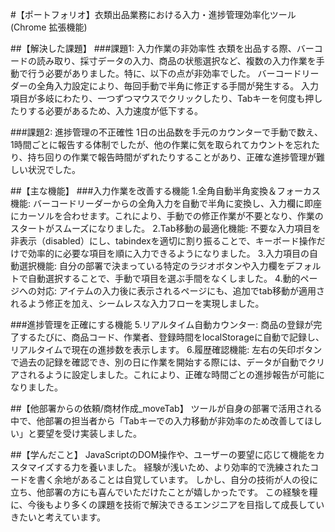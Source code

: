 #【ポートフォリオ】衣類出品業務における入力・進捗管理効率化ツール (Chrome 拡張機能)

##【解決した課題】
###課題1: 入力作業の非効率性
衣類を出品する際、バーコードの読み取り、採寸データの入力、商品の状態選択など、複数の入力作業を手動で行う必要がありました。特に、以下の点が非効率でした。
バーコードリーダーの全角入力設定により、毎回手動で半角に修正する手間が発生する。
入力項目が多岐にわたり、一つずつマウスでクリックしたり、Tabキーを何度も押したりする必要があるため、入力速度が低下する。

###課題2: 進捗管理の不正確性
1日の出品数を手元のカウンターで手動で数え、1時間ごとに報告する体制でしたが、他の作業に気を取られてカウントを忘れたり、持ち回りの作業で報告時間がずれたりすることがあり、正確な進捗管理が難しい状況でした。

##【主な機能】
###入力作業を改善する機能
1.全角自動半角変換＆フォーカス機能: バーコードリーダーからの全角入力を自動で半角に変換し、入力欄に即座にカーソルを合わせます。これにより、手動での修正作業が不要となり、作業のスタートがスムーズになりました。
2.Tab移動の最適化機能: 不要な入力項目を非表示（disabled）にし、tabindexを適切に割り振ることで、キーボード操作だけで効率的に必要な項目を順に入力できるようになりました。
3.入力項目の自動選択機能: 自分の部署で決まっている特定のラジオボタンや入力欄をデフォルトで自動選択することで、手動で項目を選ぶ手間をなくしました。
4.動的ページへの対応: アイテムの入力後に表示されるページにも、追加でtab移動が適用されるよう修正を加え、シームレスな入力フローを実現しました。

###進捗管理を正確にする機能
5.リアルタイム自動カウンター: 商品の登録が完了するたびに、商品コード、作業者、登録時間をlocalStorageに自動で記録し、リアルタイムで現在の進捗数を表示します。
6.履歴確認機能: 左右の矢印ボタンで過去の記録を確認でき、別の日に作業を開始する際には、データが自動でクリアされるように設定しました。これにより、正確な時間ごとの進捗報告が可能になりました。

##【他部署からの依頼/商材作成_moveTab】
ツールが自身の部署で活用される中で、他部署の担当者から「Tabキーでの入力移動が非効率のため改善してほしい」と要望を受け実装しました。

##【学んだこと】
JavaScriptのDOM操作や、ユーザーの要望に応じて機能をカスタマイズする力を養いました。
経験が浅いため、より効率的で洗練されたコードを書く余地があることは自覚しています。
しかし、自分の技術が人の役に立ち、他部署の方にも喜んでいただけたことが嬉しかったです。
この経験を糧に、今後もより多くの課題を技術で解決できるエンジニアを目指して成長していきたいと考えています。
